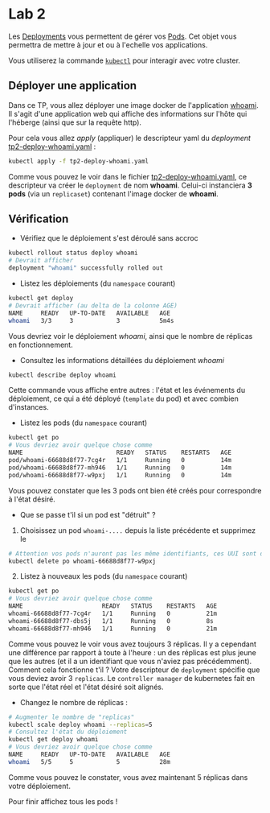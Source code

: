 # Lab 2 

Les [Deployments](https://kubernetes.io/fr/docs/concepts/workloads/controllers/deployment/) vous permettent de gérer vos [Pods](https://kubernetes.io/fr/docs/concepts/workloads/pods/pod/). Cet objet vous permettra de mettre à jour et ou à l'echelle vos applications.

Vous utiliserez la commande [`kubectl`](https://kubernetes.io/docs/reference/generated/kubectl/kubectl-commands) pour interagir avec votre cluster.

## Déployer une application

Dans ce TP, vous allez déployer une image docker de l'application [whoami](https://github.com/containous/whoami). Il s'agit d'une application web qui affiche des informations sur l'hôte qui l'héberge (ainsi que sur la requête http).

Pour cela vous allez *apply* (appliquer) le descripteur yaml du *deployment* [tp2-deploy-whoami.yaml](./tp2-deploy-whoami.yaml) :
```bash
kubectl apply -f tp2-deploy-whoami.yaml
```

Comme vous pouvez le voir dans le fichier [tp2-deploy-whoami.yaml](./tp2-deploy-whoami.yaml), ce descripteur va créer le `deployment` de nom **whoami**. Celui-ci instanciera **3 pods** (via un `replicaset`) contenant l'image docker de **whoami**.  

## Vérification

* Vérifiez que le déploiement s'est déroulé sans accroc
```bash
kubectl rollout status deploy whoami
# Devrait afficher
deployment "whoami" successfully rolled out
```

* Listez les déploiements (du `namespace` courant)
```bash
kubectl get deploy
# Devrait afficher (au delta de la colonne AGE)
NAME     READY   UP-TO-DATE   AVAILABLE   AGE
whoami   3/3     3            3           5m4s
```
Vous devriez voir le déploiement *whoami*, ainsi que le nombre de réplicas en fonctionnement.

* Consultez les informations détaillées du déploiement *whoami*
```bash
kubectl describe deploy whoami
```
Cette commande vous affiche entre autres : l'état et les événements du déploiement, ce qui a été déployé (`template` du pod) et avec combien d'instances.


* Listez les pods (du `namespace` courant)
```bash
kubectl get po
# Vous devriez avoir quelque chose comme
NAME                          READY   STATUS    RESTARTS   AGE
pod/whoami-66688d8f77-7cg4r   1/1     Running   0          14m
pod/whoami-66688d8f77-mh946   1/1     Running   0          14m
pod/whoami-66688d8f77-w9pxj   1/1     Running   0          14m
```
Vous pouvez constater que les 3 pods ont bien été créés pour correspondre à l'état désiré.

* Que se passe t'il si un pod est "détruit" ?  

1. Choisissez un pod `whoami-....` depuis la liste précédente et supprimez le
```bash
# Attention vos pods n'auront pas les même identifiants, ces UUI sont donnés à titre d'exemple
kubectl delete po whoami-66688d8f77-w9pxj
```
2. Listez à nouveaux les pods (du `namespace` courant)
```bash
kubectl get po 
# Vous devriez avoir quelque chose comme
NAME                      READY   STATUS    RESTARTS   AGE
whoami-66688d8f77-7cg4r   1/1     Running   0          21m
whoami-66688d8f77-dbs5j   1/1     Running   0          8s
whoami-66688d8f77-mh946   1/1     Running   0          21m
```
Comme vous pouvez le voir vous avez toujours 3 réplicas. Il y a cependant une différence par rapport à toute à l'heure : un des réplicas est plus jeune que les autres (et il a un identifiant que vous n'aviez pas précédemment).  
Comment cela fonctionne t'il ? Votre descripteur de `deployment` spécifie que vous deviez avoir 3 `replicas`. Le `controller manager` de kubernetes fait en sorte que l'état réel et l'état désiré soit alignés.

* Changez le nombre de réplicas :
```bash
# Augmenter le nombre de "replicas"
kubectl scale deploy whoami --replicas=5
# Consultez l'état du déploiement
kubectl get deploy whoami
# Vous devriez avoir quelque chose comme
NAME     READY   UP-TO-DATE   AVAILABLE   AGE
whoami   5/5     5            5           28m
```
Comme vous pouvez le constater, vous avez maintenant 5 réplicas dans votre déploiement.  

Pour finir affichez tous les pods !
